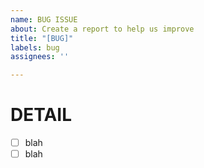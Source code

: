 ```yaml
---
name: BUG ISSUE
about: Create a report to help us improve
title: "[BUG]"
labels: bug
assignees: ''

---
```


# DETAIL
- [ ] blah
- [ ] blah
